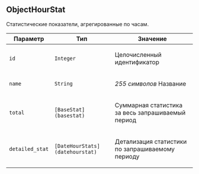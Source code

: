 
## ObjectHourStat

Статистические показатели, агрегированные по часам.

<table>
    <thead>
        <tr><th>Параметр</th><th>Тип</th><th>Значение</th></tr>
    </thead>
    <tbody>
        <tr>
            <td><p><code>id</code></p></td>
            <td><p><code>Integer</code></p></td>
            <td><p>Целочисленный идентификатор</p></td>
        </tr><tr>
            <td><p><code>name</code></p></td>
            <td><p><code>String</code></p></td>
            <td><p><em>255 символов</em>
Название</p></td>
        </tr><tr>
            <td><p><code>total</code></p></td>
            <td><p><code>[BaseStat](basestat)</code></p></td>
            <td><p>Суммарная статистика за весь запрашиваемый период</p></td>
        </tr><tr>
            <td><p><code>detailed_stat</code></p></td>
            <td><p><code>[DateHourStats](datehourstat)</code></p></td>
            <td><p>Детализация статистики по запрашиваемому периоду</p></td>
        </tr>
    </tbody>
</table>